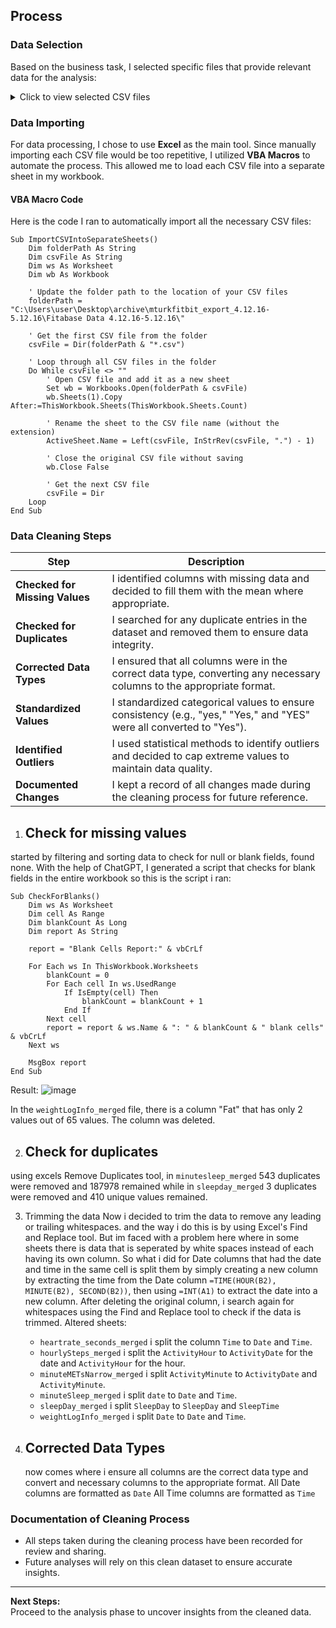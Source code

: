 ## Process

### Data Selection
Based on the business task, I selected specific files that provide relevant data for the analysis:

<details>
  <summary>Click to view selected CSV files</summary>

  - `dailyActivity_merged`
  - `sleepDay_merged`
  - `heartrate_seconds_merged`
  - `weightLogInfo_merged`
  - `dailyCalories_merged`
  - `dailyIntensities_merged`
  - `minuteSleep_merged`
  - `minuteMETsNarrow_merged`
  - `hourlySteps_merged`
  - `dailySteps_merged`

</details>

### Data Importing
For data processing, I chose to use **Excel** as the main tool. Since manually importing each CSV file would be too repetitive, I utilized **VBA Macros** to automate the process. This allowed me to load each CSV file into a separate sheet in my workbook.

#### VBA Macro Code
Here is the code I ran to automatically import all the necessary CSV files:

```vba
Sub ImportCSVIntoSeparateSheets()
    Dim folderPath As String
    Dim csvFile As String
    Dim ws As Worksheet
    Dim wb As Workbook
    
    ' Update the folder path to the location of your CSV files
    folderPath = "C:\Users\user\Desktop\archive\mturkfitbit_export_4.12.16-5.12.16\Fitabase Data 4.12.16-5.12.16\"
    
    ' Get the first CSV file from the folder
    csvFile = Dir(folderPath & "*.csv")
    
    ' Loop through all CSV files in the folder
    Do While csvFile <> ""
        ' Open CSV file and add it as a new sheet
        Set wb = Workbooks.Open(folderPath & csvFile)
        wb.Sheets(1).Copy After:=ThisWorkbook.Sheets(ThisWorkbook.Sheets.Count)
        
        ' Rename the sheet to the CSV file name (without the extension)
        ActiveSheet.Name = Left(csvFile, InStrRev(csvFile, ".") - 1)
        
        ' Close the original CSV file without saving
        wb.Close False
        
        ' Get the next CSV file
        csvFile = Dir
    Loop
End Sub
```


### Data Cleaning Steps

| Step                         | Description                                                                 |
|------------------------------|-----------------------------------------------------------------------------|
| **Checked for Missing Values** | I identified columns with missing data and decided to fill them with the mean where appropriate. |
| **Checked for Duplicates**    | I searched for any duplicate entries in the dataset and removed them to ensure data integrity. |
| **Corrected Data Types**      | I ensured that all columns were in the correct data type, converting any necessary columns to the appropriate format. |
| **Standardized Values**       | I standardized categorical values to ensure consistency (e.g., "yes," "Yes," and "YES" were all converted to "Yes"). |
| **Identified Outliers**       | I used statistical methods to identify outliers and decided to cap extreme values to maintain data quality. |
| **Documented Changes**        | I kept a record of all changes made during the cleaning process for future reference. |






1) ## Check for missing values
  started by filtering and sorting data to check for null or blank fields, found none. With the help of ChatGPT, I generated a script that  checks for blank fields in the entire workbook so this is the script i ran:
  ```vba
  Sub CheckForBlanks()
      Dim ws As Worksheet
      Dim cell As Range
      Dim blankCount As Long
      Dim report As String
  
      report = "Blank Cells Report:" & vbCrLf
  
      For Each ws In ThisWorkbook.Worksheets
          blankCount = 0
          For Each cell In ws.UsedRange
              If IsEmpty(cell) Then
                  blankCount = blankCount + 1
              End If
          Next cell
          report = report & ws.Name & ": " & blankCount & " blank cells" & vbCrLf
      Next ws
  
      MsgBox report
  End Sub
  
  ```
  Result:
  ![image](https://github.com/user-attachments/assets/7041d604-c80e-4eda-ad16-2d7091f7cb43)
  
  In the `weightLogInfo_merged` file, there is a column "Fat" that has only 2 values out of 65 values. The column was deleted.

2) ## Check for duplicates
  using excels Remove Duplicates tool, in `minutesleep_merged` 543 duplicates were removed and 187978 remained while in `sleepday_merged` 3 duplicates were removed and 410 unique values remained.

3) Trimming the data
   Now i decided to trim the data to remove any leading or trailing whitespaces. and the way i do this is by using Excel's Find and Replace tool. But im faced with a problem here where in some sheets there is data that is seperated by white spaces instead of each having its own column. So what i did for Date columns that had the date and time in the same cell is split them by simply creating a new column by extracting the time from the Date column ```=TIME(HOUR(B2), MINUTE(B2), SECOND(B2))```, then using `=INT(A1)` to extract the date into a new column. After deleting the original column, i search again for whitespaces using the Find and Replace tool to check if the data is trimmed. Altered sheets:
     - `heartrate_seconds_merged` i split the column `Time` to `Date` and `Time`.
     - `hourlySteps_merged` i split the `ActivityHour` to `ActivityDate` for the date and `ActivityHour` for the hour.
     - `minuteMETsNarrow_merged` i split `ActivityMinute` to `ActivityDate` and `ActivityMinute`.
     - `minuteSleep_merged` i split `date` to `Date` and `Time`.
     - `sleepDay_merged` i split `SleepDay` to `SleepDay` and `SleepTime`
     - `weightLogInfo_merged` i split `Date` to `Date` and `Time`.


3) ## Corrected Data Types
   now comes where i ensure all columns are the correct data type and convert and necessary columns to the appropriate format.
   All Date columns are formatted as `Date`
   All Time columns are formatted as `Time`
   




### Documentation of Cleaning Process
- All steps taken during the cleaning process have been recorded for review and sharing.
- Future analyses will rely on this clean dataset to ensure accurate insights.

---

**Next Steps:**  
Proceed to the analysis phase to uncover insights from the cleaned data.

